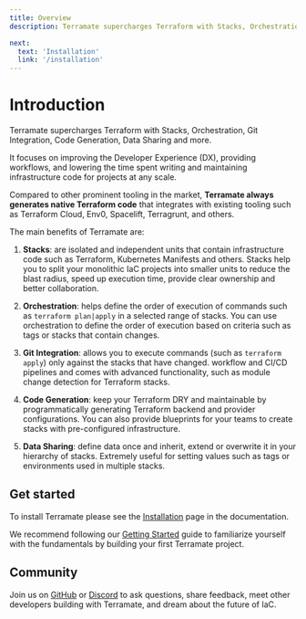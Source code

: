 ```yaml
---
title: Overview
description: Terramate supercharges Terraform with Stacks, Orchestration, Git Integration, Code Generation, Data Sharing and more 🦄

next:
  text: 'Installation'
  link: '/installation'
---
```


# Introduction

Terramate supercharges Terraform with Stacks, Orchestration, Git Integration, Code Generation, Data Sharing and more.

It focuses on improving the Developer Experience (DX), providing workflows, and lowering the time spent writing and maintaining infrastructure code for projects at any scale.

Compared to other prominent tooling in the market, **Terramate always generates native Terraform code**
that integrates with existing tooling such as Terraform Cloud, Env0, Spacelift, Terragrunt, and others.

The main benefits of Terramate are:

1. **Stacks**: are isolated and independent units that contain infrastructure code such as Terraform,
Kubernetes Manifests and others. Stacks help you to split your monolithic IaC projects into smaller units
to reduce the blast radius, speed up execution time, provide clear ownership and better collaboration.

2. **Orchestration**: helps define the order of execution of commands such as `terraform plan|apply` in a selected
range of stacks. You can use orchestration to define the order of execution based on criteria such as tags or stacks
that contain changes.

3. **Git Integration**: allows you to execute commands (such as `terraform apply`) only against the stacks that have changed.
workflow and CI/CD pipelines and comes with advanced functionality, such as module change detection for Terraform stacks.

4. **Code Generation**: keep your Terraform DRY and maintainable by programmatically generating Terraform backend and provider
configurations. You can also provide blueprints for your teams to create stacks with pre-configured infrastructure.

5. **Data Sharing**: define data once and inherit, extend or overwrite it in your hierarchy of stacks. Extremely useful for
setting values such as tags or environments used in multiple stacks.

## Get started

To install Terramate please see the [Installation](https://terramate.io/docs/cli/installation) page in the documentation.

We recommend following our [Getting Started](https://terramate.io/docs/cli/getting-started/) guide to familiarize yourself
with the fundamentals by building your first Terramate project.

## Community

Join us on [GitHub](https://github.com/terramate-io/terramate) or [Discord](https://terramate.io/discord) to ask
questions, share feedback, meet other developers building with Terramate, and dream about the future of IaC.